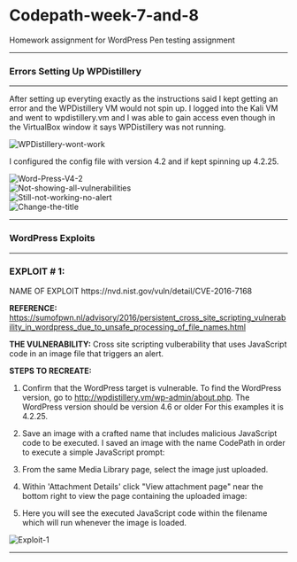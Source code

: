 # Codepath-week-7-and-8
Homework assignment for WordPress Pen testing assignment
<hr>
<b><h3>Errors Setting Up WPDistillery</h3></b>
<hr>

After setting up everyting exactly as the instructions said I kept getting an error and the WPDistillery VM would not spin up. I logged into the Kali VM and went to wpdistillery.vm and I was able to gain access even though in the VirtualBox window it says WPDistillery was not running.<br>

<img src="https://i.ibb.co/DCWbcWc/WPDistillery-wont-work.png" alt="WPDistillery-wont-work" border="0"><br>

I configured the config file with version 4.2 and if kept spinning up 4.2.25.<br>

<img src="https://i.ibb.co/FJjFDTk/Word-Press-V4-2.png" alt="Word-Press-V4-2" border="0"><br>
<img src="https://i.ibb.co/B4TnbfB/Not-showing-all-vulnerabilities.png" alt="Not-showing-all-vulnerabilities" border="0"><br>
<img src="https://i.ibb.co/2df3Ddq/Still-not-working-no-alert.png" alt="Still-not-working-no-alert" border="0"><br>
<img src="https://i.ibb.co/CsD2DR4/Change-the-title.png" alt="Change-the-title" border="0"><br>
<hr>
<b><h3>WordPress Exploits</h3></b>
<hr>
<b><h3>EXPLOIT # 1:</h3></b> NAME OF EXPLOIT
https://nvd.nist.gov/vuln/detail/CVE-2016-7168

<b>REFERENCE:</b> https://sumofpwn.nl/advisory/2016/persistent_cross_site_scripting_vulnerability_in_wordpress_due_to_unsafe_processing_of_file_names.html

<b>THE VULNERABILITY:</b>
Cross site scripting vulberability that uses JavaScript code in an image file that triggers an alert.

<b>STEPS TO RECREATE:</b>
1.  Confirm that the WordPress target is vulnerable. To find the WordPress version, go to http://wpdistillery.vm/wp-admin/about.php. The WordPress version should be version 4.6 or older For this examples it is 4.2.25.<br>
   
2.  Save an image with a crafted name that includes malicious JavaScript code to be executed. I saved an image with the name CodePath in order to execute a simple JavaScript prompt:<br>

3.  From the same Media Library page, select the image just uploaded.<br>

4.  Within 'Attachment Details' click "View attachment page" near the bottom right to view the page containing the uploaded image:<br>
   
6.  Here you will see the executed JavaScript code within the filename which will run whenever the image is loaded.<br>
<img src="https://i.ibb.co/BsDRyWD/Exploit-1.png" alt="Exploit-1" border="0">
<hr>
